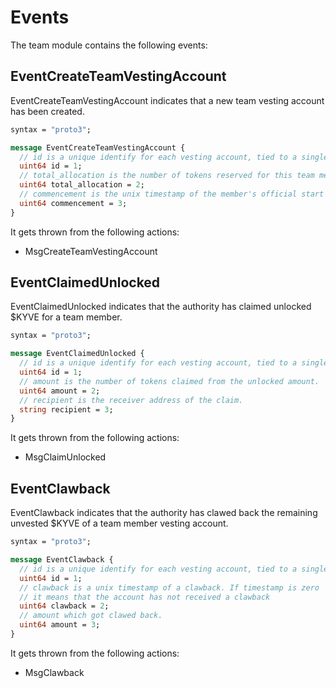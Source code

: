 <!--
order: 6
-->

# Events

The team module contains the following events:

## EventCreateTeamVestingAccount

EventCreateTeamVestingAccount indicates that a new team vesting account has been
created.

```protobuf
syntax = "proto3";

message EventCreateTeamVestingAccount {
  // id is a unique identify for each vesting account, tied to a single team member.
  uint64 id = 1;
  // total_allocation is the number of tokens reserved for this team member.
  uint64 total_allocation = 2;
  // commencement is the unix timestamp of the member's official start date.
  uint64 commencement = 3;
}
```

It gets thrown from the following actions:

- MsgCreateTeamVestingAccount

## EventClaimedUnlocked

EventClaimedUnlocked indicates that the authority has claimed unlocked $KYVE for a team
member.

```protobuf
syntax = "proto3";

message EventClaimedUnlocked {
  // id is a unique identify for each vesting account, tied to a single team member.
  uint64 id = 1;
  // amount is the number of tokens claimed from the unlocked amount.
  uint64 amount = 2;
  // recipient is the receiver address of the claim.
  string recipient = 3;
}
```

It gets thrown from the following actions:

- MsgClaimUnlocked

## EventClawback

EventClawback indicates that the authority has clawed back the remaining unvested $KYVE of a team
member vesting account.

```protobuf
syntax = "proto3";

message EventClawback {
  // id is a unique identify for each vesting account, tied to a single team member.
  uint64 id = 1;
  // clawback is a unix timestamp of a clawback. If timestamp is zero
  // it means that the account has not received a clawback
  uint64 clawback = 2;
  // amount which got clawed back.
  uint64 amount = 3;
}
```

It gets thrown from the following actions:

- MsgClawback
